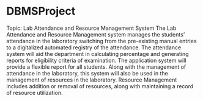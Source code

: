 # DBMSProject
Topic: Lab Attendance and Resource Management System
The Lab Attendance and Resource Management system manages the students’ attendance in the
laboratory switching from the pre-existing manual entries to a digitalized automated registry of
the attendance. The attendance system will aid the department in calculating percentage and
generating reports for eligibility criteria of examination. The application system will provide a
flexible report for all students. Along with the management of attendance in the laboratory, this
system will also be used in the management of resources in the laboratory. Resource
Management includes addition or removal of resources, along with maintaining a record of
resource utilization.
